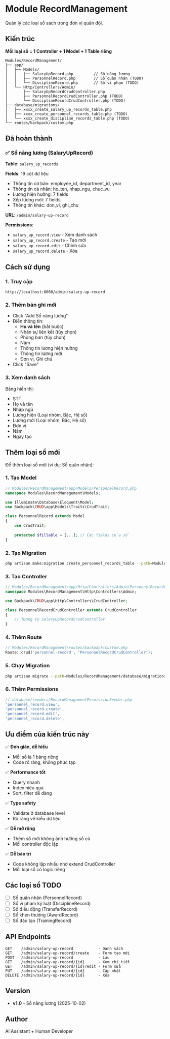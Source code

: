 # Module RecordManagement

Quản lý các loại sổ sách trong đơn vị quân đội.

## Kiến trúc

**Mỗi loại sổ = 1 Controller + 1 Model + 1 Table riêng**

```
Modules/RecordManagement/
├── app/
│   ├── Models/
│   │   ├── SalaryUpRecord.php         // Sổ nâng lương
│   │   ├── PersonnelRecord.php        // Sổ quân nhân (TODO)
│   │   └── DisciplineRecord.php       // Sổ vi phạm (TODO)
│   └── Http/Controllers/Admin/
│       ├── SalaryUpRecordCrudController.php
│       ├── PersonnelRecordCrudController.php (TODO)
│       └── DisciplineRecordCrudController.php (TODO)
├── database/migrations/
│   ├── xxxx_create_salary_up_records_table.php
│   ├── xxxx_create_personnel_records_table.php (TODO)
│   └── xxxx_create_discipline_records_table.php (TODO)
└── routes/backpack/custom.php
```

## Đã hoàn thành

### ✅ Sổ nâng lương (SalaryUpRecord)

**Table**: `salary_up_records`

**Fields**: 19 cột dữ liệu
- Thông tin cơ bản: employee_id, department_id, year
- Thông tin cá nhân: ho_ten, nhap_ngu, chuc_vu
- Lương hiện hưởng: 7 fields
- Xếp lương mới: 7 fields  
- Thông tin khác: don_vi, ghi_chu

**URL**: `/admin/salary-up-record`

**Permissions**:
- `salary_up_record.view` - Xem danh sách
- `salary_up_record.create` - Tạo mới
- `salary_up_record.edit` - Chỉnh sửa
- `salary_up_record.delete` - Xóa

## Cách sử dụng

### 1. Truy cập

```
http://localhost:8000/admin/salary-up-record
```

### 2. Thêm bản ghi mới

- Click "Add Sổ nâng lương"
- Điền thông tin:
  - **Họ và tên** (bắt buộc)
  - Nhân sự liên kết (tùy chọn)
  - Phòng ban (tùy chọn)
  - Năm
  - Thông tin lương hiện hưởng
  - Thông tin lương mới
  - Đơn vị, Ghi chú
- Click "Save"

### 3. Xem danh sách

Bảng hiển thị:
- STT
- Họ và tên
- Nhập ngũ
- Lương hiện (Loại nhóm, Bậc, Hệ số)
- Lương mới (Loại nhóm, Bậc, Hệ số)
- Đơn vị
- Năm
- Ngày tạo

## Thêm loại sổ mới

Để thêm loại sổ mới (ví dụ: Sổ quân nhân):

### 1. Tạo Model

```php
// Modules/RecordManagement/app/Models/PersonnelRecord.php
namespace Modules\RecordManagement\Models;

use Illuminate\Database\Eloquent\Model;
use Backpack\CRUD\app\Models\Traits\CrudTrait;

class PersonnelRecord extends Model
{
    use CrudTrait;
    
    protected $fillable = [...]; // Các fields của sổ
}
```

### 2. Tạo Migration

```bash
php artisan make:migration create_personnel_records_table --path=Modules/RecordManagement/database/migrations
```

### 3. Tạo Controller

```php
// Modules/RecordManagement/app/Http/Controllers/Admin/PersonnelRecordCrudController.php
namespace Modules\RecordManagement\Http\Controllers\Admin;

use Backpack\CRUD\app\Http\Controllers\CrudController;

class PersonnelRecordCrudController extends CrudController
{
    // Tương tự SalaryUpRecordCrudController
}
```

### 4. Thêm Route

```php
// Modules/RecordManagement/routes/backpack/custom.php
Route::crud('personnel-record', 'PersonnelRecordCrudController');
```

### 5. Chạy Migration

```bash
php artisan migrate --path=Modules/RecordManagement/database/migrations
```

### 6. Thêm Permissions

```php
// database/seeders/RecordManagementPermissionSeeder.php
'personnel_record.view',
'personnel_record.create',
'personnel_record.edit',
'personnel_record.delete',
```

## Ưu điểm của kiến trúc này

✅ **Đơn giản, dễ hiểu**
- Mỗi sổ là 1 bảng riêng
- Code rõ ràng, không phức tạp

✅ **Performance tốt**
- Query nhanh
- Index hiệu quả
- Sort, filter dễ dàng

✅ **Type safety**
- Validate ở database level
- Rõ ràng về kiểu dữ liệu

✅ **Dễ mở rộng**
- Thêm sổ mới không ảnh hưởng sổ cũ
- Mỗi controller độc lập

✅ **Dễ bảo trì**
- Code không lặp nhiều nhờ extend CrudController
- Mỗi loại sổ có logic riêng

## Các loại sổ TODO

- [ ] Sổ quân nhân (PersonnelRecord)
- [ ] Sổ vi phạm kỷ luật (DisciplineRecord)
- [ ] Sổ điều động (TransferRecord)
- [ ] Sổ khen thưởng (AwardRecord)
- [ ] Sổ đào tạo (TrainingRecord)

## API Endpoints

```
GET    /admin/salary-up-record           - Danh sách
GET    /admin/salary-up-record/create    - Form tạo mới
POST   /admin/salary-up-record           - Lưu
GET    /admin/salary-up-record/{id}      - Xem chi tiết
GET    /admin/salary-up-record/{id}/edit - Form sửa
PUT    /admin/salary-up-record/{id}      - Cập nhật
DELETE /admin/salary-up-record/{id}      - Xóa
```

## Version

- **v1.0** - Sổ nâng lương (2025-10-02)

## Author

AI Assistant + Human Developer

